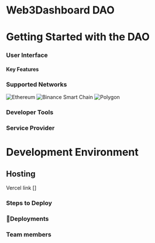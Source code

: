 
# Web3Dashboard DAO

# Getting Started with the DAO
### User Interface
#### Key Features
### Supported Networks
![Ethereum](https://www.freelogovectors.net/wp-content/uploads/2022/05/ethereum_logo_freelogovectors.net_.png)
![Binance Smart Chain](https://logowik.com/content/uploads/images/t_binance-coin-bnb5057.jpg)
![Polygon](https://thumbs.dreamstime.com/b/polygon-logos-vector-logo-text-icon-author-s-development-image-large-size-original-red-230651964.jpg)

### Developer Tools
### Service Provider

# Development Environment

## Hosting
Vercel link []

### Steps to Deploy
### 🧰Deployments

### Team members
